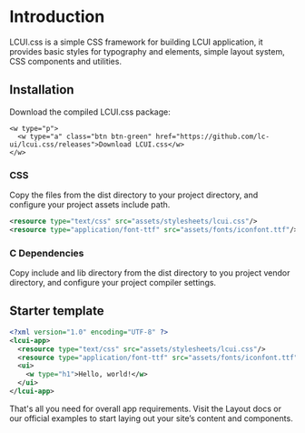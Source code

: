 # Introduction

LCUI.css is a simple CSS framework for building LCUI application, it provides basic styles for typography and elements, simple layout system, CSS components and utilities.

## Installation

Download the compiled LCUI.css package:

``` embedded-xml
<w type="p">
  <w type="a" class="btn btn-green" href="https://github.com/lc-ui/lcui.css/releases">Download LCUI.css</w>
</w>
```

### CSS

Copy the files from the dist directory to your project directory, and configure your project assets include path.

``` xml
<resource type="text/css" src="assets/stylesheets/lcui.css"/>
<resource type="application/font-ttf" src="assets/fonts/iconfont.ttf"/>
```

### C Dependencies

Copy include and lib directory from the dist directory to you project vendor directory, and configure your project compiler settings.

## Starter template

``` xml
<?xml version="1.0" encoding="UTF-8" ?>
<lcui-app>
  <resource type="text/css" src="assets/stylesheets/lcui.css"/>
  <resource type="application/font-ttf" src="assets/fonts/iconfont.ttf"/>
  <ui>
    <w type="h1">Hello, world!</w>
  </ui>
</lcui-app>
```

That's all you need for overall app requirements. Visit the Layout docs or our official examples to start laying out your site’s content and components.
